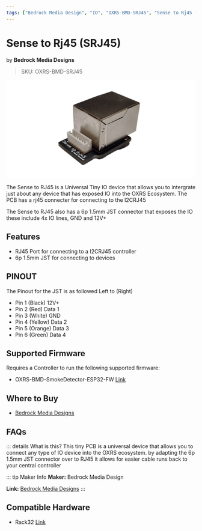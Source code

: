 ```yaml
---
tags: ["Bedrock Media Design", "IO", "OXRS-BMD-SRJ45", "Sense to Rj45 (SRJ45)" ]
---
```

# Sense to Rj45 (SRJ45) 
<p class="maker">by <b>Bedrock Media Designs</b></p>

> SKU: OXRS-BMD-SRJ45


![Bedrock Media Designs Sense to RJ45](/images/sense-to-rj45.jpg)
<!-- ![Bedrock Media Designs Sense to RJ45](/images/SRJ45.jpg) -->

The Sense to RJ45 is a Universal Tiny IO device that allows you to intergrate just about any device that has exposed IO into the OXRS Ecosystem. The PCB has a rj45 connecter for connecting to the I2CRJ45

The Sense to RJ45 also has a 6p 1.5mm JST connector that exposes the IO these include 4x IO lines, GND and 12V+



## Features
- RJ45 Port for connecting to a I2CRJ45 controller
- 6p 1.5mm JST for connecting to devices

## PINOUT
The Pinout for the JST is as followed Left to (Right)
- Pin 1 (Black) 12V+
- Pin 2 (Red) Data 1
- Pin 3 (White) GND
- Pin 4 (Yellow) Data 2
- Pin 5 (Orange) Data 3
- Pin 6 (Green) Data 4

## Supported Firmware
Requires a Controller to run the following supported firmware:
- OXRS-BMD-SmokeDetector-ESP32-FW  [Link](/docs/firmware/smoke-detector-esp32.md)


## Where to Buy
- [Bedrock Media Designs](https://bmdesigns.com.au)

## FAQs
::: details What is this?
This tiny PCB is a universal device that allows you to connect any type of IO device into the OXRS ecosystem. by adapting the 6p 1.5mm JST connector over to RJ45 it allows for easier cable runs back to your central controller

::: tip Maker Info
**Maker:** Bedrock Media Design

**Link:** [Bedrock Media Designs](https://bmdesigns.com.au/)
:::

## Compatible Hardware
- Rack32 [Link](/docs/hardware/controllers/rack32.md)
